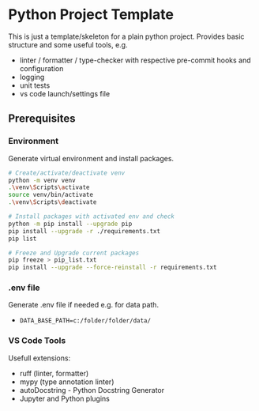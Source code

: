 # Python Project Template

This is just a template/skeleton for a plain python project. Provides basic structure and some useful tools, e.g.

- linter / formatter / type-checker with respective pre-commit hooks and configuration
- logging
- unit tests
- vs code launch/settings file

## Prerequisites

### Environment

Generate virtual environment and install packages.

```bash
# Create/activate/deactivate venv
python -m venv venv
.\venv\Scripts\activate
source venv/bin/activate
.\venv\Scripts\deactivate

# Install packages with activated env and check
python -m pip install --upgrade pip
pip install --upgrade -r ./requirements.txt 
pip list

# Freeze and Upgrade current packages  
pip freeze > pip_list.txt   
pip install --upgrade --force-reinstall -r requirements.txt
```

### .env file

Generate .env file if needed e.g. for data path.

- `DATA_BASE_PATH=c:/folder/folder/data/`

### VS Code Tools

Usefull extensions:

- ruff (linter, formatter)
- mypy (type annotation linter)
- autoDocstring - Python Docstring Generator
- Jupyter and Python plugins
